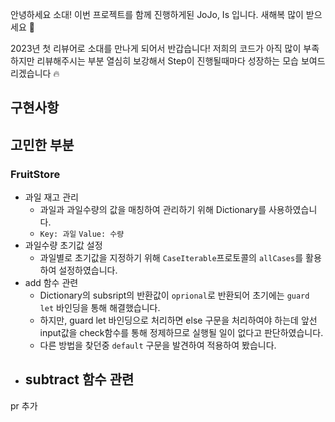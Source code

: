 안녕하세요 소대!
이번 프로젝트를 함께 진행하게된 JoJo, Is 입니다.
새해복 많이 받으세요 🙏

2023년 첫 리뷰어로 소대를 만나게 되어서 반갑습니다!
저희의 코드가 아직 많이 부족하지만 리뷰해주시는 부분 열심히 보강해서 Step이 진행될때마다 성장하는 모습 보여드리겠습니다 🔥
## 구현사항

## 고민한 부분

### FruitStore
- 과일 재고 관리
  - 과일과 과일수량의 값을 매칭하여 관리하기 위해 Dictionary를 사용하였습니다.
  - `Key: 과일` `Value: 수량`
- 과일수량 초기값 설정
  - 과일별로 초기값을 지정하기 위해 `CaseIterable`프로토콜의 `allCases`를 활용하여 설정하였습니다.
- add 함수 관련
  - Dictionary의 subsript의 반환값이 `oprional`로 반환되어 초기에는 `guard let` 바인딩을 통해 해결했습니다.
  - 하지만, guard let 바인딩으로 처리하면 else 구문을 처리하여야 하는데 앞선 input값을 check함수를 통해 정제하므로 실행될 일이 없다고 판단하였습니다.
  - 다른 방법을 찾던중 `default` 구문을 발견하여 적용하여 봤습니다.
- subtract 함수 관련
  - 

pr 추가
